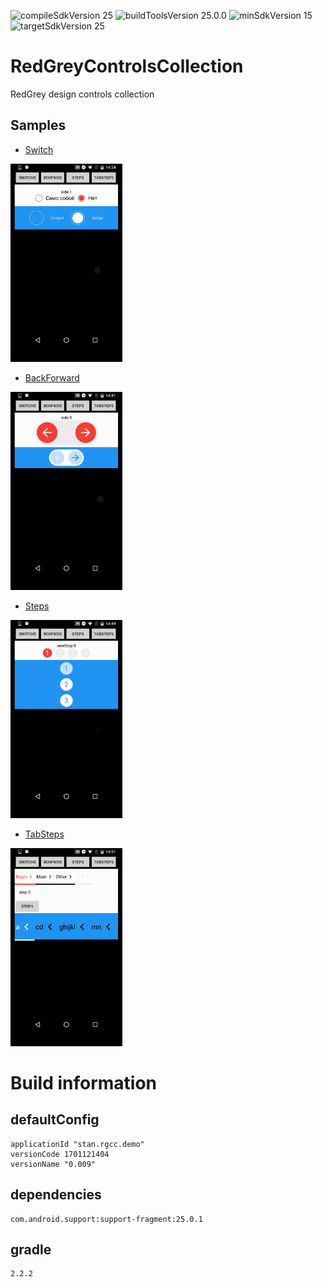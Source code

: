 ![compileSdkVersion 25](https://img.shields.io/badge/compileSdkVersion-25-yellow.svg?style=true) ![buildToolsVersion 25.0.0](https://img.shields.io/badge/buildToolsVersion-25.0.0-blue.svg?style=true) ![minSdkVersion 15](https://img.shields.io/badge/minSdkVersion-15-red.svg?style=true) ![targetSdkVersion 25](https://img.shields.io/badge/targetSdkVersion-25-green.svg?style=true)

# RedGreyControlsCollection
RedGrey design controls collection

## Samples

- [Switch](https://github.com/StanleyDevelop/RedGreyControlsCollection/blob/master/java/stan/rgcc/demo/ui/views/Switch.java)

<img src="media/switches_sample.gif" width="179" height="317" />

- [BackForward](https://github.com/StanleyDevelop/RedGreyControlsCollection/blob/master/java/stan/rgcc/demo/ui/views/BackForward.java)

<img src="media/backforward_sample.gif" width="179" height="317" />

- [Steps](https://github.com/StanleyDevelop/RedGreyControlsCollection/blob/master/java/stan/rgcc/demo/ui/views/Steps.java)

<img src="media/steps_sample.gif" width="179" height="317" />

- [TabSteps](https://github.com/StanleyDevelop/RedGreyControlsCollection/blob/master/java/stan/rgcc/demo/ui/views/TabSteps.java)

<img src="media/tabsteps_sample.gif" width="179" height="317" />

# Build information
## defaultConfig
	applicationId "stan.rgcc.demo"
	versionCode 1701121404
	versionName "0.009"
## dependencies
	com.android.support:support-fragment:25.0.1
## gradle
    2.2.2